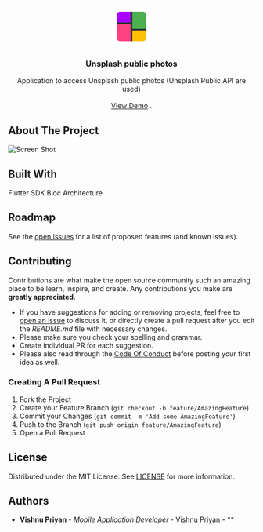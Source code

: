 <br/>
<p align="center">
  <a href="https://github.com/vishnu32510/Photos_using_unsplash_api">
    <img src="images/icon.png" alt="Logo" width="80" height="80">
  </a>

  <h3 align="center">Unsplash public photos</h3>

  <p align="center">
    Application to access Unsplash public photos (Unsplash Public API are used)
    <br/>
    <br/>
    <a href="https://github.com/vishnu32510/Photos_using_unsplash_api/assets/76788079/b3753f1d-4f9b-42db-9b0b-740cdb4d26e6">View Demo</a>
    .
  </p>
</p>



## About The Project

![Screen Shot](https://github.com/vishnu32510/Photos_using_unsplash_api/assets/76788079/5c9058bd-3ae9-4e06-a488-c2867fa933a3)


## Built With

Flutter SDK
Bloc Architecture

## Roadmap

See the [open issues](https://github.com/vishnu32510/Photos_using_unsplash_api/issues) for a list of proposed features (and known issues).

## Contributing

Contributions are what make the open source community such an amazing place to be learn, inspire, and create. Any contributions you make are **greatly appreciated**.
* If you have suggestions for adding or removing projects, feel free to [open an issue](https://github.com/vishnu32510/Photos_using_unsplash_api/issues/new) to discuss it, or directly create a pull request after you edit the *README.md* file with necessary changes.
* Please make sure you check your spelling and grammar.
* Create individual PR for each suggestion.
* Please also read through the [Code Of Conduct](https://github.com/vishnu32510/Photos_using_unsplash_api/blob/main/CODE_OF_CONDUCT.md) before posting your first idea as well.

### Creating A Pull Request

1. Fork the Project
2. Create your Feature Branch (`git checkout -b feature/AmazingFeature`)
3. Commit your Changes (`git commit -m 'Add some AmazingFeature'`)
4. Push to the Branch (`git push origin feature/AmazingFeature`)
5. Open a Pull Request

## License

Distributed under the MIT License. See [LICENSE](https://github.com/vishnu32510/Photos_using_unsplash_api/blob/main/LICENSE.md) for more information.

## Authors

* **Vishnu Priyan** - *Mobile Application Developer* - [Vishnu Priyan](https://github.com/vishnu32510) - **

